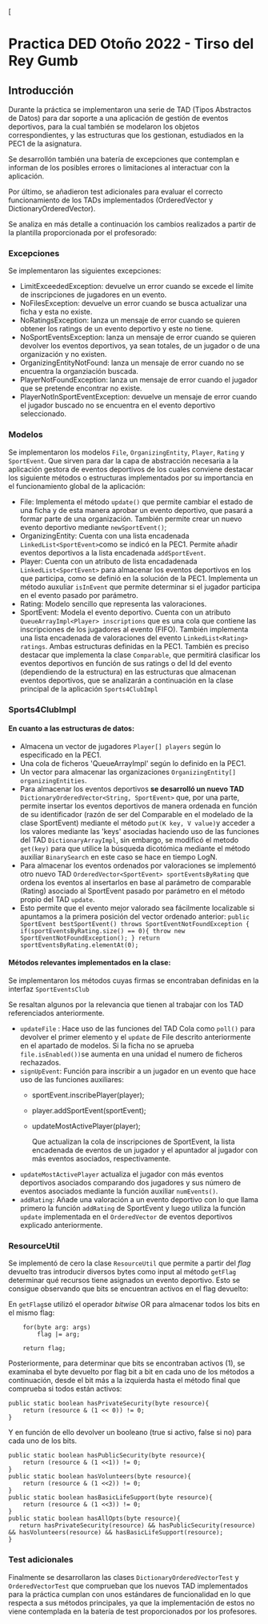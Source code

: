 [
# ****Practica DED Otoño 2022 - Tirso del Rey Gumb****

## Introducción

Durante la práctica se implementaron una serie de TAD (Tipos Abstractos de Datos) para dar soporte a una aplicación de gestión de eventos deportivos, para la cual también se modelaron los objetos correspondientes, y las estructuras que los gestionan, estudiados en la PEC1 de la asignatura.

Se desarrollón también una batería de excepciones que contemplan e informan de los posibles errores o limitaciones al interactuar con la aplicación.

Por último, se añadieron test adicionales para evaluar el correcto funcionamiento de los TADs implementados (OrderedVector y DictionaryOrderedVector).

Se analiza en más detalle a continuación los cambios realizados a partir de la plantilla proporcionada por el profesorado:

### **Excepciones**

Se implementaron las siguientes excepciones:
* LimitExceededException: devuelve un error cuando se excede el límite de inscripciones de jugadores en un evento.
* NoFilesException: devuelve un error cuando se busca actualizar una ficha y esta no existe.
* NoRatingsException: lanza un mensaje de error cuando se quieren obtener los ratings de un evento deportivo y este no tiene.
* NoSportEventsException: lanza un mensaje de error cuando se quieren devolver los eventos deportivos, ya sean totales, de un jugador o de una organización y no existen.
* OrganizingEntityNotFound: lanza un mensaje de error cuando no se encuentra la organziación buscada.
* PlayerNotFoundException: lanza un mensaje de error cuando el jugador que se pretende encontrar no existe.
* PlayerNotInSportEventException: devuelve un mensaje de error cuando el jugador buscado no se encuentra en el evento deportivo seleccionado.

### **Modelos**

Se implementaron los modelos `File`, `OrganizingEntity`, `Player`, `Rating` y `SportEvent`. Que sirven para dar la capa de abstracción necesaria a la aplicación gestora de eventos deportivos de los cuales conviene destacar los siguiente métodos o estructuras implementados por su importancia en el funcionamiento global de la aplicación:
* File: Implementa el método `update()` que permite cambiar el estado de una ficha y de esta manera aprobar un evento deportivo, que pasará a formar parte de una organización. También permite crear un nuevo evento deportivo mediante `newSportEvent()`;
* OrganizingEntity: Cuenta con una lista encadenada `LinkedList<SportEvent>`como se indicó en la PEC1. Permite añadir eventos deportivos a la lista encadenada `addSportEvent`.
* Player: Cuenta con un atributo de lista encadadenada `LinkedList<SportEvent>` para almacenar los eventos deportivos en los que participa, como se definió en la solución de la PEC1. Implementa un método auxuliar `isInEvent` que permite determinar si el jugador participa en el evento pasado por parámetro.
* Rating: Modelo sencillo que representa las valoraciones.
* SportEvent: Modela el evento deportivo. Cuenta con un atributo `QueueArrayImpl<Player> inscriptions` que es una cola que contiene las inscripciones de los jugadores al evento (FIFO). También implementa  una lista encadenada de valoraciones del evento `LinkedList<Rating> ratings`. Ambas estructuras definidas en la PEC1. También es preciso destacar que implementa la clase `Comparable`, que permitirá clasificar los eventos deportivos en función de sus ratings o del Id del evento (dependiendo de la estructura) en las estructuras que almacenan eventos deportivos, que se analizarán a continuación en la clase principal de la aplicación `Sports4ClubImpl`

### **Sports4ClubImpl**

#### En cuanto a las **estructuras de datos:** 

* Almacena un vector de jugadores `Player[] players` según lo especificado en la PEC1.
* Una cola de ficheros 'QueueArrayImpl<File>' según lo definido en la PEC1.
* Un vector para almacenar las organizaciones `OrganizingEntity[] organizingEntities`.
* Para almacenar los eventos deportivos **se desarrolló un nuevo TAD** `DictionaryOrderedVector<String, SportEvent>` que, por una parte, permite insertar los eventos deportivos de manera ordenada en función de su identificador (razón de ser del Comparable en el modelado de la clase SportEvent) mediante el método `put(K key, V value)`y acceder a los valores mediante las 'keys' asociadas haciendo uso de las funciones del TAD `DictionaryArrayImpl`, sin embargo, se modificó el metodo `get(key)` para que utilice la búsqueda dicotómica mediante el método auxiliar `BinarySearch` en este caso se hace en tiempo LogN.
* Para almacenar los eventos ordenados por valoraciones se implementó otro nuevo TAD `OrderedVector<SportEvent> sportEventsByRating` que ordena los eventos al insertarlos en base al parámetro de comparable (Rating) asociado al SportEvent pasado por parámetro en el método propio del TAD `update`.
* Esto permite que el evento mejor valorado sea fácilmente localizable si apuntamos a la primera posición del vector ordenado anterior:
  `public SportEvent bestSportEvent() throws SportEventNotFoundException {
  if(sportEventsByRating.size() == 0){
  throw new SportEventNotFoundException();
  }
  return sportEventsByRating.elementAt(0);`

#### Métodos relevantes implementados en la clase:
Se implementaron los métodos cuyas firmas se encontraban definidas en la interfaz `SportEventsClub`

Se resaltan algunos por la relevancia que tienen al trabajar con los TAD referenciados anteriormente.
* `updateFile` : Hace uso de las funciones del TAD Cola como `poll()` para devolver el primer elemento y el `update` de File descrito anteriormente en el apartado de modelos. Si la ficha no se aprueba `file.isEnabled())`se aumenta en una unidad el numero de ficheros rechazados.
* `signUpEvent`: Función para inscribir a un jugador en un evento que hace uso de las funciones auxiliares:
  * sportEvent.inscribePlayer(player);
  *  player.addSportEvent(sportEvent);
  * updateMostActivePlayer(player);
 
    Que actualizan la cola de inscripciones de SportEvent, la lista encadenada de eventos de un jugador y el apuntador al jugador con más eventos asociados, respectivamente.
* `updateMostActivePlayer` actualiza el jugador con más eventos deportivos asociados comparando dos jugadores y sus número de eventos asociados mediante la función auxiliar `numEvents()`.
* `addRating`: Añade una valoración a un evento deportivo con lo que llama primero la función `addRating` de SportEvent y luego utiliza la función `update` implementada en el `OrderedVector` de eventos deportivos explicado anteriormente.


### **ResourceUtil**

Se implementó de cero la clase `ResourceUtil` que permite a partir del _flag_ devuelto tras introducir diversos bytes como input al método `getFlag` determinar qué recursos tiene asignados un evento deportivo. Esto se consigue observando que bits se encuentran activos en el flag devuelto:

En `getFlag`se utilizó el operador _bitwise_ OR para almacenar todos los bits en el mismo flag:

        for(byte arg: args)
            flag |= arg;

        return flag;

Posteriormente, para determinar que bits se encontraban activos (1), se examinaba el byte devuelto por flag bit a bit en cada uno de los métodos a continuación, desde el bit más a la izquierda hasta el método final que comprueba si todos están activos:

    public static boolean hasPrivateSecurity(byte resource){
        return (resource & (1 << 0)) != 0;
    }

Y en función de ello devolver un booleano (true si activo, false si no) para cada uno de los bits.

    public static boolean hasPublicSecurity(byte resource){
        return (resource & (1 <<1)) != 0;
    }
    public static boolean hasVolunteers(byte resource){
        return (resource & (1 <<2)) != 0;
    }
    public static boolean hasBasicLifeSupport(byte resource){
        return (resource & (1 <<3)) != 0;
    }
    public static boolean hasAllOpts(byte resource){
       return hasPrivateSecurity(resource) && hasPublicSecurity(resource) && hasVolunteers(resource) && hasBasicLifeSupport(resource);
    }

### Test adicionales

Finalmente se desarrollaron las clases `DictionaryOrderedVectorTest` y `OrderedVectorTest` que comprueban que los nuevos TAD implementados para la práctica cumplan con unos estándares de funcionalidad en lo que respecta a sus métodos principales, ya que la implementación de estos no viene contemplada en la batería de test proporcionados por los profesores.